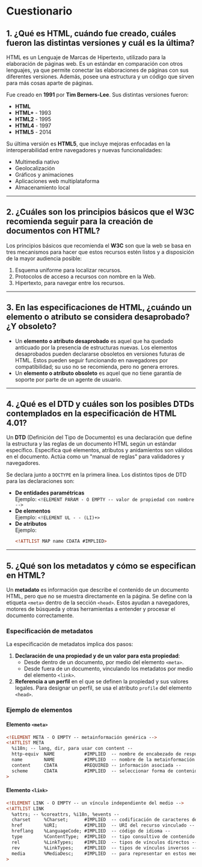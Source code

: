 # Cuestionario

## 1. ¿Qué es HTML, cuándo fue creado, cuáles fueron las distintas versiones y cuál es la última?

HTML es un Lenguaje de Marcas de Hipertexto, utilizado para la elaboración de páginas web. Es un estándar en comparación con otros lenguajes, ya que permite conectar las elaboraciones de páginas con sus diferentes versiones. Además, posee una estructura y un código que sirven para más cosas aparte de páginas.

Fue creado en **1991** por **Tim Berners-Lee**. Sus distintas versiones fueron:

- **HTML**
- **HTML+** - 1993
- **HTML2** - 1995
- **HTML4** - 1997
- **HTML5** - 2014

Su última versión es **HTML5**, que incluye mejoras enfocadas en la interoperabilidad entre navegadores y nuevas funcionalidades:

- Multimedia nativo
- Geolocalización
- Gráficos y animaciones
- Aplicaciones web multiplataforma
- Almacenamiento local

---

## 2. ¿Cuáles son los principios básicos que el W3C recomienda seguir para la creación de documentos con HTML?

Los principios básicos que recomienda el **W3C** son que la web se basa en tres mecanismos para hacer que estos recursos estén listos y a disposición de la mayor audiencia posible:

1. Esquema uniforme para localizar recursos.
2. Protocolos de acceso a recursos con nombre en la Web.
3. Hipertexto, para navegar entre los recursos.

---

## 3. En las especificaciones de HTML, ¿cuándo un elemento o atributo se considera desaprobado? ¿Y obsoleto?

- Un **elemento o atributo desaprobado** es aquel que ha quedado anticuado por la presencia de estructuras nuevas. Los elementos desaprobados pueden declararse obsoletos en versiones futuras de HTML. Estos pueden seguir funcionando en navegadores por compatibilidad; su uso no se recomienda, pero no genera errores.
- Un **elemento o atributo obsoleto** es aquel que no tiene garantía de soporte por parte de un agente de usuario.

---

## 4. ¿Qué es el DTD y cuáles son los posibles DTDs contemplados en la especificación de HTML 4.01?

Un **DTD** (Definición del Tipo de Documento) es una declaración que define la estructura y las reglas de un documento HTML según un estándar específico. Especifica qué elementos, atributos y anidamientos son válidos en el documento. Actúa como un "manual de reglas" para validadores y navegadores.

Se declara junto a `DOCTYPE` en la primera línea. Los distintos tipos de DTD para las declaraciones son:

- **De entidades paramétricas**  
  Ejemplo: `<!ELEMENT PARAM - O EMPTY -- valor de propiedad con nombre -->`
- **De elementos**  
  Ejemplo: `<!ELEMENT UL - - (LI)+>`
- **De atributos**  
  Ejemplo:
  ```html
  <!ATTLIST MAP name CDATA #IMPLIED>
  ```

---

## 5. ¿Qué son los metadatos y cómo se especifican en HTML?

Un **metadato** es información que describe el contenido de un documento HTML, pero que no se muestra directamente en la página. Se define con la etiqueta `<meta>` dentro de la sección `<head>`. Estos ayudan a navegadores, motores de búsqueda y otras herramientas a entender y procesar el documento correctamente.

### Especificación de metadatos

La especificación de metadatos implica dos pasos:

1. **Declaración de una propiedad y de un valor para esta propiedad**:
   - Desde dentro de un documento, por medio del elemento `<meta>`.
   - Desde fuera de un documento, vinculando los metadatos por medio del elemento `<link>`.
2. **Referencia a un perfil** en el que se definen la propiedad y sus valores legales. Para designar un perfil, se usa el atributo `profile` del elemento `<head>`.

### Ejemplo de elementos

#### Elemento `<meta>`

```html
<!ELEMENT META - O EMPTY -- metainformación genérica -->
<!ATTLIST META
  %i18n; -- lang, dir, para usar con content --
  http-equiv  NAME           #IMPLIED  -- nombre de encabezado de respuesta HTTP --
  name        NAME           #IMPLIED  -- nombre de la metainformación --
  content     CDATA          #REQUIRED -- información asociada --
  scheme      CDATA          #IMPLIED  -- seleccionar forma de contenido --
>
```

#### Elemento `<link>`

```html
<!ELEMENT LINK - O EMPTY -- un vínculo independiente del medio -->
<!ATTLIST LINK
  %attrs; -- %coreattrs, %i18n, %events --
  charset     %Charset;      #IMPLIED  -- codificación de caracteres del recurso vinculado --
  href        %URI;          #IMPLIED  -- URI del recurso vinculado --
  hreflang    %LanguageCode; #IMPLIED  -- código de idioma --
  type        %ContentType;  #IMPLIED  -- tipo consultivo de contenido --
  rel         %LinkTypes;    #IMPLIED  -- tipos de vínculos directos --
  rev         %LinkTypes;    #IMPLIED  -- tipos de vínculos inversos --
  media       %MediaDesc;    #IMPLIED  -- para representar en estos medios --
>
```
